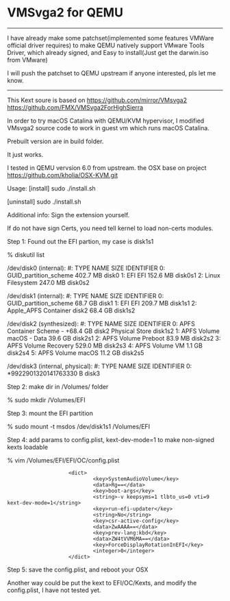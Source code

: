 # VMSvga2 for QEMU 

*******************************
I have already make some patchset(implemented some features VMWare official driver requires) to make QEMU natively support VMware Tools Driver, which already signed, and
Easy to install(Just get the darwin.iso from VMware)

I will push the patchset to QEMU upstream if anyone interested, pls let me know.
*******************************

This Kext soure is 
based on https://github.com/mirror/VMsvga2
         https://github.com/FMX/VMSvga2ForHighSierra


In order to try macOS Catalina with QEMU/KVM hypervisor, I modified VMsvga2 source code to work in guest vm which runs macOS Catalina.

Prebuilt version are in build folder.

It just works.

I tested in QEMU vervsion 6.0 from upstream.
the OSX base on project https://github.com/kholia/OSX-KVM.git

Usage:
[install]
sudo ./install.sh

[uninstall]
sudo ./install.sh

Additional info:
Sign the extension yourself.

If do not have sign Certs,
you need tell kernel to load non-certs modules.

Step 1: Found out the EFI partion, my case is disk1s1

  % diskutil list

  /dev/disk0 (internal):
     #:                       TYPE NAME                    SIZE       IDENTIFIER
     0:      GUID_partition_scheme                         402.7 MB   disk0
     1:                        EFI EFI                     152.6 MB   disk0s1
     2:           Linux Filesystem                         247.0 MB   disk0s2

  /dev/disk1 (internal):
     #:                       TYPE NAME                    SIZE       IDENTIFIER
     0:      GUID_partition_scheme                         68.7 GB    disk1
     1:                        EFI EFI                     209.7 MB   disk1s1
     2:                 Apple_APFS Container disk2         68.4 GB    disk1s2

  /dev/disk2 (synthesized):
     #:                       TYPE NAME                    SIZE       IDENTIFIER
     0:      APFS Container Scheme -                      +68.4 GB    disk2
                                 Physical Store disk1s2
     1:                APFS Volume macOS - Data            39.6 GB    disk2s1
     2:                APFS Volume Preboot                 83.9 MB    disk2s2
     3:                APFS Volume Recovery                529.0 MB   disk2s3
     4:                APFS Volume VM                      1.1 GB     disk2s4
     5:                APFS Volume macOS                   11.2 GB    disk2s5

  /dev/disk3 (internal, physical):
     #:                       TYPE NAME                    SIZE       IDENTIFIER
     0:                                                   *9922901320141763330 B  disk3


Step 2: make dir in /Volumes/ folder

% sudo mkdir /Volumes/EFI

Step 3: mount the EFI partition

% sudo mount -t msdos /dev/disk1s1 /Volumes/EFI

Step 4: add params to config.plist, kext-dev-mode=1 to make non-signed kexts loadable

% vim /Volumes/EFI/EFI/OC/config.plist

                        <dict>
                                <key>SystemAudioVolume</key>
                                <data>Rg==</data>
                                <key>boot-args</key>
                                <string>-v keepsyms=1 tlbto_us=0 vti=9 kext-dev-mode=1</string>
                                <key>run-efi-updater</key>
                                <string>No</string>
                                <key>csr-active-config</key>
                                <data>ZwAAAA==</data>
                                <key>prev-lang:kbd</key>
                                <data>ZW4tVVM6MA==</data>
                                <key>ForceDisplayRotationInEFI</key>
                                <integer>0</integer>
                        </dict>



Step 5: save the config.plist, and reboot your OSX


Another way could be put the kext to EFI/OC/Kexts, and modify the config.plist, I have not tested yet.
